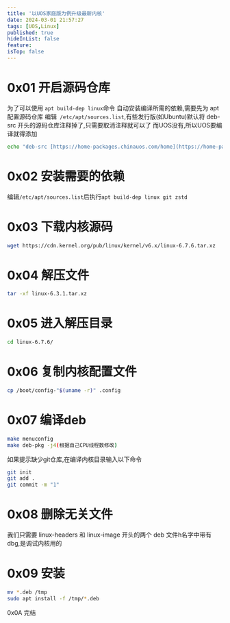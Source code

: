 ```yaml
---
title: '以UOS家庭版为例升级最新内核'
date: 2024-03-01 21:57:27
tags: [UOS,Linux]
published: true
hideInList: false
feature: 
isTop: false
---
```

# 0x01 开启源码仓库
为了可以使用 `apt build-dep linux`命令 自动安装编译所需的依赖,需要先为 apt 配置源码仓库
编辑` /etc/apt/sources.list`,有些发行版(如Ubuntu)默认将 deb-src 开头的源码仓库注释掉了,只需要取消注释就可以了
而UOS没有,所以UOS要编译就得添加

```bash
echo "deb-src [https://home-packages.chinauos.com/home](https://home-packages.chinauos.com/home) plum main contrib non-free" >> /etc/apt/sources.list
```
# 0x02 安装需要的依赖
编辑` /etc/apt/sources.list `后执行`apt build-dep linux git zstd`

# 0x03 下载内核源码

```bash
wget https://cdn.kernel.org/pub/linux/kernel/v6.x/linux-6.7.6.tar.xz
```

# 0x04 解压文件
```bash
tar -xf linux-6.3.1.tar.xz
```
# 0x05 进入解压目录
```bash
cd linux-6.7.6/
```
# 0x06 复制内核配置文件
```bash
cp /boot/config-"$(uname -r)" .config
```
# 0x07 编译deb
```bash
make menuconfig
make deb-pkg -j4(根据自己CPU线程数修改)
```
如果提示缺少git仓库,在编译内核目录输入以下命令
```bash
git init
git add .
git commit -m "1"
```
# 0x08 删除无关文件
我们只需要 linux-headers 和 linux-image 开头的两个 deb 文件h名字中带有 dbg,是调试内核用的

# 0x09 安装
```bash
mv *.deb /tmp
sudo apt install -f /tmp/*.deb
```
0x0A 完结